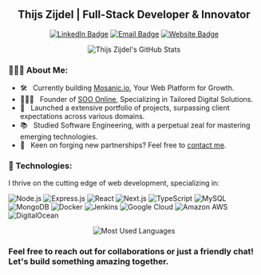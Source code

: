 <h2 align="center">Thijs Zijdel | Full-Stack Developer & Innovator</h2>
<p align="center">
  <a href="https://linkedin.com/in/thijszijdel"><img src="https://img.shields.io/badge/-LinkedIn-blue?style=flat&logo=linkedin&logoColor=white" alt="LinkedIn Badge"></a>
  <a href="mailto:hello@sooonline.nl"><img src="https://img.shields.io/badge/-Email%20Me-D14836?style=flat&logo=Minutemailer&logoColor=white" alt="Email Badge"></a>
  <a href="https://sooonline.nl"><img src="https://img.shields.io/badge/-Visit%20SOO%20online-0A0A0A?style=flat" alt="Website Badge"></a>
</p>

<div align="center">
  <img src="https://profile-readme-mu.vercel.app/api?username=thijszijdel&show_icons=true&theme=radical&hide=prs" alt="Thijs Zijdel's GitHub Stats">
</div>

### 👨🏻‍💼 About Me:
- 🛠 &nbsp; Currently building [Mosanic.io](https://mosanic.io), Your Web Platform for Growth.
- 👨🏻‍💻 &nbsp; Founder of [SOO Online](https://sooonline.nl), Specializing in Tailored Digital Solutions.
- 🚀 &nbsp; Launched a extensive portfolio of projects, surpassing client expectations across various domains.
- 📚 &nbsp; Studied Software Engineering, with a perpetual zeal for mastering emerging technologies.
- 🤝 &nbsp; Keen on forging new partnerships? Feel free to [contact me](https://sooonline.nl).

### 💼 Technologies:
I thrive on the cutting edge of web development, specializing in:

![Node.js](https://img.shields.io/badge/-Node.js-222222?style=flat&logo=node.js&logoColor=339933)
![Express.js](https://img.shields.io/badge/-Express.js-222222?style=flat&logo=express&logoColor=gray)
![React](https://img.shields.io/badge/-React-222222?style=flat&logo=React&logoColor=61DAFB)
![Next.js](https://img.shields.io/badge/-Next.js-222222?style=flat&logo=Next.js&logoColor=gray)
![TypeScript](https://img.shields.io/badge/-TypeScript-222222?style=flat&logo=typescript)
![MySQL](https://img.shields.io/badge/-MySQL-222222?style=flat&logo=MySQL&logoColor=4479A1)
![MongoDB](https://img.shields.io/badge/-MongoDB-222222?style=flat&logo=MongoDB&logoColor=47A248)
![Docker](https://img.shields.io/badge/-Docker-222222?style=flat&logo=docker&logoColor=2496ED)
![Jenkins](https://img.shields.io/badge/-Jenkins-222222?style=flat&logo=Jenkins&logoColor=D24939)
![Google Cloud](https://img.shields.io/badge/-Google_Cloud-222222?style=flat&logo=GoogleCloud&logoColor=4285F4)
![Amazon AWS](https://img.shields.io/badge/-Amazon_AWS-222222?style=flat&logo=AmazonAWS&logoColor=ff9900)
![DigitalOcean](https://img.shields.io/badge/-DigitalOcean-222222?style=flat&logo=DigitalOcean&logoColor=0080FF)

<div align="center">
  <img src="https://profile-readme-mu.vercel.app/api/top-langs/?username=thijszijdel&exclude_repo=Portfolio,HomePal&langs_count=12&layout=compact&bg_color=222222&text_color=ffffff" alt="Most Used Languages">
</div>

### Feel free to reach out for collaborations or just a friendly chat! Let's build something amazing together.
